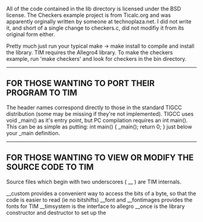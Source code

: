 
All of the code contained in the lib directory is licensed under the BSD license.  The Checkers example project is from Ticalc.org and was apparently orginally written by someone at technoplaza.net.  I did not write it, and short of a single change to checkers.c, did not modifiy it from its original form either. 

Pretty much just run your typical make -> make install to compile and install the library.  TIM requires the Allegro4 library. 
To make the checkers example, run 'make checkers' and look for checkers in the bin directory.

----------------------------------------------
FOR THOSE WANTING TO PORT THEIR PROGRAM TO TIM 
----------------------------------------------

The header names correspond directly to those in the standard TIGCC distribution (some may be missing if they're not implemented).  TIGCC uses void _main() as it's entry point, but PC compilation requires an int main().  This can be as simple as putting:
int main() { _main(); return 0; } 
just below your _main definition.  

----------------------------------------------------------
FOR THOSE WANTING TO VIEW OR MODIFY THE SOURCE CODE TO TIM
----------------------------------------------------------

Source files which begin with two underscores ( __ ) are TIM internals.  

__custom provides a convenient way to access the bits of a byte, so that the code is easier to read (ie no bitshifts)
__font and __fontimages provides the fonts for TIM
__timsystem is the interface to allegro
__once is the library constructor and destructor to set up the 
